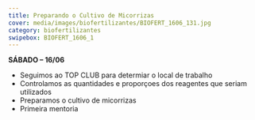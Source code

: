 ```yaml
---
title: Preparando o Cultivo de Micorrizas
cover: media/images/biofertilizantes/BIOFERT_1606_131.jpg
category: biofertilizantes
swipebox: BIOFERT_1606_1
---
```

**SÁBADO – 16/06**  
- Seguimos ao TOP CLUB para determiar o local de trabalho
- Controlamos as quantidades e proporçoes dos reagentes que seriam utilizados
- Preparamos o cultivo de micorrizas 
- Primeira mentoria
